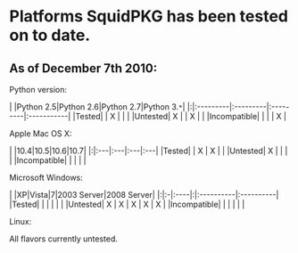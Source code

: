 # Platforms SquidPKG has been tested on to date. #
## As of December 7th 2010: ##

Python version:

| |Python 2.5|Python 2.6|Python 2.7|Python 3.`*`|
|:|:---------|:---------|:---------|:-----------|
|Tested|  | X |  |  |
|Untested| X |  | X |  |
|Incompatible|  |  |  | X |

Apple Mac OS X:

| |10.4|10.5|10.6|10.7|
|:|:---|:---|:---|:---|
|Tested|  | X | X |  |
|Untested| X |  |  |  |
|Incompatible|  |  |  |  |

Microsoft Windows:

| |XP|Vista|7|2003 Server|2008 Server|
|:|:-|:----|:|:----------|:----------|
|Tested|  |  |  |  |  |
|Untested| X | X | X | X | X |
|Incompatible|  |  |  |  |  |

Linux:

All flavors currently untested.
